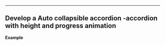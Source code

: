 
---
Develop a Auto collapsible accordion 
-accordion with height and progress animation
- 

**Example**

